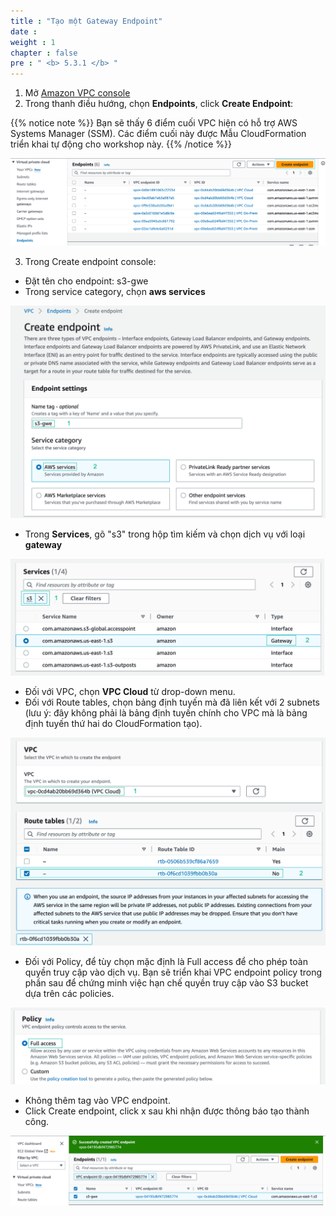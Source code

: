 ```yaml
---
title : "Tạo một Gateway Endpoint"
date :   
weight : 1
chapter : false
pre : " <b> 5.3.1 </b> "
---
```


1. Mở [Amazon VPC console](https://us-east-1.console.aws.amazon.com/vpc/home?region=us-east-1#Home:)
2. Trong thanh điều hướng, chọn **Endpoints**, click **Create Endpoint**:

{{% notice note %}}
Bạn sẽ thấy 6 điểm cuối VPC hiện có hỗ trợ AWS Systems Manager (SSM). Các điểm cuối này được Mẫu CloudFormation triển khai tự động cho workshop này.
{{% /notice %}}

![endpoint](/images/5-Workshop/5.3-S3-vpc/endpoints.png)

3. Trong Create endpoint console:
+ Đặt tên cho endpoint: s3-gwe
+ Trong service category, chọn **aws services**

![endpoint](/images/5-Workshop/5.3-S3-vpc/create-s3-gwe1.png)

+ Trong **Services**, gõ "s3" trong hộp tìm kiếm và chọn dịch vụ với loại **gateway**

![endpoint](/images/5-Workshop/5.3-S3-vpc/services.png)

+ Đối với VPC, chọn **VPC Cloud** từ drop-down menu.
+ Đối với Route tables, chọn bảng định tuyến mà đã liên kết với 2 subnets (lưu ý: đây không phải là bảng định tuyến chính cho VPC mà là bảng định tuyến thứ hai do CloudFormation tạo).

![endpoint](/images/5-Workshop/5.3-S3-vpc/vpc.png)

+ Đối với Policy, để tùy chọn mặc định là Full access để cho phép toàn quyền truy cập vào dịch vụ. Bạn sẽ triển khai VPC endpoint policy trong phần sau để chứng minh việc hạn chế quyền truy cập vào S3 bucket dựa trên các policies.

![endpoint](/images/5-Workshop/5.3-S3-vpc/policy.png)

+ Không thêm tag vào VPC endpoint.
+ Click Create endpoint, click x sau khi nhận được thông báo tạo thành công.

![endpoint](/images/5-Workshop/5.3-S3-vpc/complete.png)
